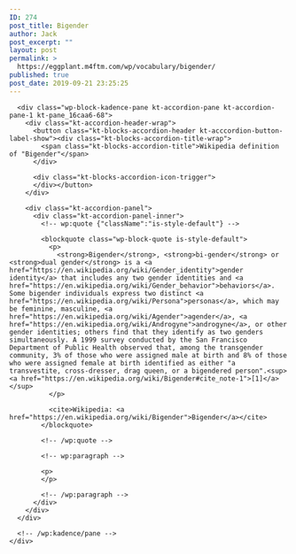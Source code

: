 ```yaml
---
ID: 274
post_title: Bigender
author: Jack
post_excerpt: ""
layout: post
permalink: >
  https://eggplant.m4ftm.com/wp/vocabulary/bigender/
published: true
post_date: 2019-09-21 23:25:25
---
```

<!-- wp:kadence/accordion {"uniqueID":"_3f25d7-c7","startCollapsed":true,"linkPaneCollapse":false,"contentBorder":[0,0,0,0],"titleStyles":[{"size":[18,"",""],"sizeType":"px","lineHeight":[24,"",""],"lineType":"px","letterSpacing":"","family":"","google":"","style":"","weight":"","variant":"","subset":"","loadGoogle":true,"padding":[10,14,10,14],"marginTop":0,"color":"#555555","background":"#f2f2f2","border":["#555555","#555555","#555555","#555555"],"borderRadius":[0,0,0,0],"borderWidth":[0,0,0,0],"colorHover":"#444444","backgroundHover":"#eeeeee","borderHover":["#eeeeee","#eeeeee","#eeeeee","#eeeeee"],"colorActive":"#ffffff","backgroundActive":"#444444","borderActive":["#444444","#444444","#444444","#444444"],"textTransform":""}]} -->

<div class="wp-block-kadence-accordion alignnone">
  <div class="kt-accordion-wrap kt-accordion-wrap kt-accordion-id_3f25d7-c7 kt-accordion-has-2-panes kt-active-pane-0 kt-accordion-block kt-pane-header-alignment-left kt-accodion-icon-style-basic kt-accodion-icon-side-right" style="max-width:none">
    <div class="kt-accordion-inner-wrap" data-allow-multiple-open="true" data-start-open="none">
      <!-- wp:kadence/pane {"uniqueID":"_16caa6-68"} -->
      
      <div class="wp-block-kadence-pane kt-accordion-pane kt-accordion-pane-1 kt-pane_16caa6-68">
        <div class="kt-accordion-header-wrap">
          <button class="kt-blocks-accordion-header kt-acccordion-button-label-show"><div class="kt-blocks-accordion-title-wrap">
            <span class="kt-blocks-accordion-title">Wikipedia definition of "Bigender"</span>
          </div>
          
          <div class="kt-blocks-accordion-icon-trigger">
          </div></button>
        </div>
        
        <div class="kt-accordion-panel">
          <div class="kt-accordion-panel-inner">
            <!-- wp:quote {"className":"is-style-default"} -->
            
            <blockquote class="wp-block-quote is-style-default">
              <p>
                <strong>Bigender</strong>, <strong>bi-gender</strong> or <strong>dual gender</strong> is a <a href="https://en.wikipedia.org/wiki/Gender_identity">gender identity</a> that includes any two gender identities and <a href="https://en.wikipedia.org/wiki/Gender_behavior">behaviors</a>. Some bigender individuals express two distinct <a href="https://en.wikipedia.org/wiki/Persona">personas</a>, which may be feminine, masculine, <a href="https://en.wikipedia.org/wiki/Agender">agender</a>, <a href="https://en.wikipedia.org/wiki/Androgyne">androgyne</a>, or other gender identities; others find that they identify as two genders simultaneously. A 1999 survey conducted by the San Francisco Department of Public Health observed that, among the transgender community, 3% of those who were assigned male at birth and 8% of those who were assigned female at birth identified as either "a transvestite, cross-dresser, drag queen, or a bigendered person".<sup><a href="https://en.wikipedia.org/wiki/Bigender#cite_note-1">[1]</a></sup>
              </p>
              
              <cite>Wikipedia: <a href="https://en.wikipedia.org/wiki/Bigender">Bigender</a></cite>
            </blockquote>
            
            <!-- /wp:quote -->
            
            <!-- wp:paragraph -->
            
            <p>
            </p>
            
            <!-- /wp:paragraph -->
          </div>
        </div>
      </div>
      
      <!-- /wp:kadence/pane -->
    </div>
  </div>
</div>

<!-- /wp:kadence/accordion -->
